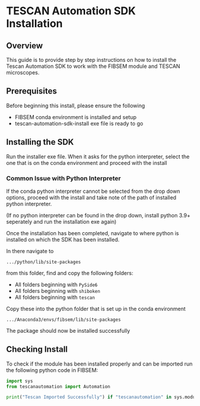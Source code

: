 # TESCAN Automation SDK Installation

## Overview

This guide is to provide step by step instructions on how to install the Tescan Automation SDK to work with the FIBSEM module and TESCAN microscopes.

## Prerequisites

Before beginning this install, please ensure the following

- FIBSEM conda environment is installed and setup
- tescan-automation-sdk-install exe file is ready to go

## Installing the SDK

Run the installer exe file. When it asks for the python interpreter, select the one that is on the conda environment and proceed with the install

### Common Issue with Python Interpreter

If the conda python interpreter cannot be selected from the drop down options, proceed with the install and take note of the path of installed python interpreter. 

(If no python interpreter can be found in the drop down, install python 3.9+ seperately and run the installation exe again)

Once the installation has been completed, navigate to where python is installed on which the SDK has been installed.

In there navigate to


`.../python/lib/site-packages`

from this folder, find and copy the following folders:

- All folders beginning with `PySide6`
- All folders beginning with `shiboken`
- All folders beginning with `tescan`

Copy these into the python folder that is set up in the conda environment

`.../Anaconda3/envs/fibsem/lib/site-packages`

The package should now be installed successfully

## Checking Install

To check if the module has been installed properly and can be imported run the following python code in FIBSEM:

```python
import sys
from tescanautomation import Automation

print("Tescan Imported Successfully") if "tescanautomation" in sys.modules else print("Tescan Import was unsuccessful")

```
